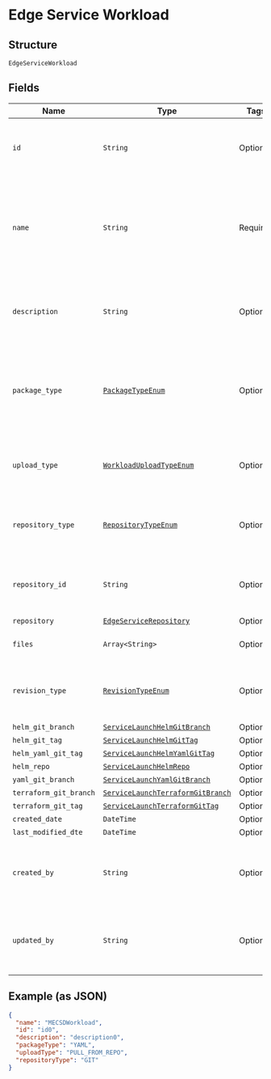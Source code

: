 
# Edge Service Workload

## Structure

`EdgeServiceWorkload`

## Fields

| Name | Type | Tags | Description |
|  --- | --- | --- | --- |
| `id` | `String` | Optional | **Constraints**: *Maximum Length*: `64`, *Pattern*: `^[a-zA-Z0-9\-_]+$` |
| `name` | `String` | Required | Name of the workload needs to be deployed.<br>**Constraints**: *Maximum Length*: `64`, *Pattern*: `^[a-zA-Z0-9\-_]+$` |
| `description` | `String` | Optional | **Constraints**: *Maximum Length*: `500`, *Pattern*: `^[a-zA-Z0-9?$@#()\[\]'!,+\-=_:.&*%\s]+$` |
| `package_type` | [`PackageTypeEnum`](../../doc/models/package-type-enum.md) | Optional | Deployment package type.<br>**Constraints**: *Maximum Length*: `100`, *Pattern*: `^[a-zA-Z0-9-_.]+$` |
| `upload_type` | [`WorkloadUploadTypeEnum`](../../doc/models/workload-upload-type-enum.md) | Optional | **Constraints**: *Maximum Length*: `100`, *Pattern*: `^[a-zA-Z0-9-_.]+$` |
| `repository_type` | [`RepositoryTypeEnum`](../../doc/models/repository-type-enum.md) | Optional | **Constraints**: *Maximum Length*: `100`, *Pattern*: `^[a-zA-Z0-9-_.]+$` |
| `repository_id` | `String` | Optional | **Constraints**: *Maximum Length*: `64`, *Pattern*: `^[a-zA-Z0-9\-_]+$` |
| `repository` | [`EdgeServiceRepository`](../../doc/models/edge-service-repository.md) | Optional | - |
| `files` | `Array<String>` | Optional | **Constraints**: *Maximum Items*: `10000` |
| `revision_type` | [`RevisionTypeEnum`](../../doc/models/revision-type-enum.md) | Optional | **Constraints**: *Maximum Length*: `64`, *Pattern*: `^[a-zA-Z0-9\-_]+$` |
| `helm_git_branch` | [`ServiceLaunchHelmGitBranch`](../../doc/models/service-launch-helm-git-branch.md) | Optional | - |
| `helm_git_tag` | [`ServiceLaunchHelmGitTag`](../../doc/models/service-launch-helm-git-tag.md) | Optional | - |
| `helm_yaml_git_tag` | [`ServiceLaunchHelmYamlGitTag`](../../doc/models/service-launch-helm-yaml-git-tag.md) | Optional | - |
| `helm_repo` | [`ServiceLaunchHelmRepo`](../../doc/models/service-launch-helm-repo.md) | Optional | - |
| `yaml_git_branch` | [`ServiceLaunchYamlGitBranch`](../../doc/models/service-launch-yaml-git-branch.md) | Optional | - |
| `terraform_git_branch` | [`ServiceLaunchTerraformGitBranch`](../../doc/models/service-launch-terraform-git-branch.md) | Optional | - |
| `terraform_git_tag` | [`ServiceLaunchTerraformGitTag`](../../doc/models/service-launch-terraform-git-tag.md) | Optional | - |
| `created_date` | `DateTime` | Optional | - |
| `last_modified_dte` | `DateTime` | Optional | - |
| `created_by` | `String` | Optional | **Constraints**: *Maximum Length*: `500`, *Pattern*: `^[a-zA-Z0-9?$@#()\[\]'!,+\-=_:.&*%\s]+$` |
| `updated_by` | `String` | Optional | **Constraints**: *Maximum Length*: `500`, *Pattern*: `^[a-zA-Z0-9?$@#()\[\]'!,+\-=_:.&*%\s]+$` |

## Example (as JSON)

```json
{
  "name": "MECSDWorkload",
  "id": "id0",
  "description": "description0",
  "packageType": "YAML",
  "uploadType": "PULL_FROM_REPO",
  "repositoryType": "GIT"
}
```

